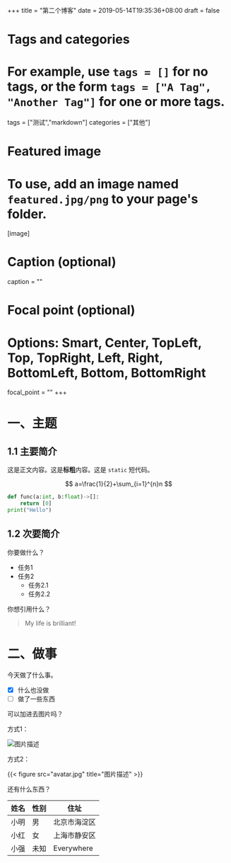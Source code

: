 +++
title = "第二个博客"
date = 2019-05-14T19:35:36+08:00
draft = false

# Tags and categories
# For example, use `tags = []` for no tags, or the form `tags = ["A Tag", "Another Tag"]` for one or more tags.
tags = ["测试","markdown"]
categories = ["其他"]

# Featured image
# To use, add an image named `featured.jpg/png` to your page's folder. 
[image]
  # Caption (optional)
  caption = ""

  # Focal point (optional)
  # Options: Smart, Center, TopLeft, Top, TopRight, Left, Right, BottomLeft, Bottom, BottomRight
  focal_point = ""
+++

# 一、主题

## 1.1 主要简介

这是正文内容。这是**标粗**内容。这是 `static` 短代码。

$$
a=\frac{1}{2}+\sum_{i=1}^{n}n
$$

```python
def func(a:int, b:float)->[]:
    return [0]
print("Hello")
```



## 1.2 次要简介

你要做什么？

- 任务1
- 任务2
  - 任务2.1
  - 任务2.2

你想引用什么？

> My life is brilliant!



# 二、做事

今天做了什么事。

- [x] 什么也没做
- [ ] 做了一些东西

可以加进去图片吗？

方式1：

![图片描述](/avatar.jpg)

方式2：

{{< figure src="avatar.jpg" title="图片描述" >}}

还有什么东西？

| 姓名 | 性别 | 住址         |
| ---- | ---- | ------------ |
| 小明 | 男   | 北京市海淀区 |
| 小红 | 女   | 上海市静安区 |
| 小强 | 未知 | Everywhere   |

